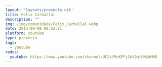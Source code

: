 ```yaml
---
layout: 'layouts/proxecto.njk'
title: Felix Carballal
description: ""
img: /img/comunidade/Felix_Carballal.webp
date: 2013-09-08 08:53:11
platform: youtube
type: proxecto
tags:
  - youtube
redes:
  youtube: https://www.youtube.com/channel/UCZvY9vKFFjCmV9athMzhHWQ
---
```

